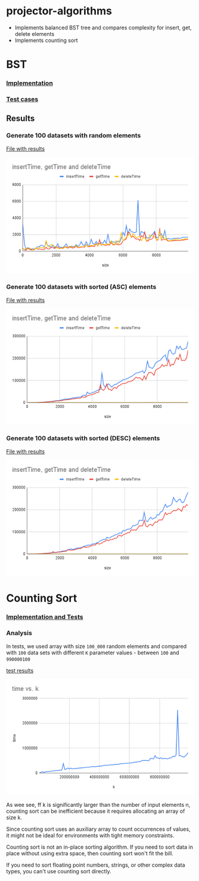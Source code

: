 # projector-algorithms

- Implements balanced BST tree and compares complexity for insert, get, delete elements
- Implements counting sort

# BST

### [Implementation](./BST.java)
### [Test cases](./ApplicationBST.java)

## Results

### Generate 100 datasets with random elements

[File with results](docs/random.csv)


![](docs/random.png)

### Generate 100 datasets with sorted (ASC) elements

[File with results](docs/sortedAsc.csv)


![](docs/sortedAsc.png)

### Generate 100 datasets with sorted (DESC) elements

[File with results](docs/sortedDesc.csv)


![](docs/sortedDesc.png)

# Counting Sort

### [Implementation and Tests](./ApplicationCountingSort.java)

### Analysis

In tests, we used array with size `100_000` random elements and compared with `100` data sets with 
different `K` parameter values - between `100` and `990000100`

[test results](docs/sort.csv)

![sort.png](docs/sort.png)


As wee see, ff k is significantly larger than the number of input elements
n, counting sort can be inefficient because it requires allocating an array of size k.

Since counting sort uses an auxiliary array to count occurrences of values, it might not be ideal for environments with tight memory constraints.

Counting sort is not an in-place sorting algorithm. If you need to sort data in place without using extra space, then counting sort won't fit the bill.

If you need to sort floating point numbers, strings, or other complex data types, you can't use counting sort directly.






